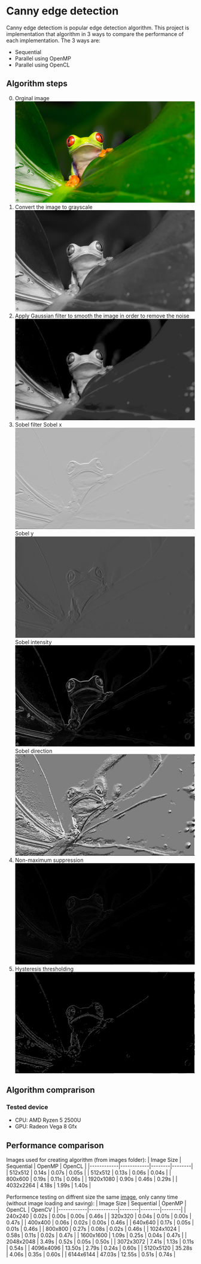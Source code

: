 # Canny edge detection
Canny edge detectiom is popular edge detection algorithm. This project is implementation that algorithm in 3 ways to compare the performance of each implementation. The 3 ways are:
* Sequential
* Parallel using OpenMP
* Parallel using OpenCL
## Algorithm steps
0. Orginal image
![Original image](images/1920x1080/1920x1080.png)
1. Convert the image to grayscale
![Grayscale image](images/1920x1080/1920x1080_gray.png)
2. Apply Gaussian filter to smooth the image in order to remove the noise
![Gaussian filter](images/1920x1080/1920x1080_gaussian.png)
3. Sobel filter
Sobel x
![Sobel filter](images/1920x1080/1920x1080_sobel_y.png)
Sobel y
![Sobel filter](images/1920x1080/1920x1080_sobel_x.png)
Sobel intensity
![Sobel intensity](images/1920x1080/1920x1080_gradient.png)
Sobel direction
![Sobel direction](images/1920x1080/1920x1080_direction.png)
4. Non-maximum suppression
![Non-maximum suppression](images/1920x1080/1920x1080_non_max.png)
5. Hysteresis thresholding
![Hysteresis thresholding](images/1920x1080/1920x1080_edge.png)
## Algorithm comprarison
### Tested device
* CPU: AMD Ryzen 5 2500U
* GPU: Radeon Vega 8 Gfx
## Performance comparison
Images used for creating algorithm (from images folder):
| Image Size | Sequential | OpenMP | OpenCL |
|------------|------------|--------|--------|
| 512x512    | 0.14s      | 0.07s  | 0.05s  |
| 512x512    | 0.13s      | 0.06s  | 0.04s  |
| 800x600    | 0.19s      | 0.11s  | 0.06s  |
| 1920x1080  | 0.90s      | 0.46s  | 0.29s  |
| 4032x2264  | 4.18s      | 1.99s  | 1.40s  |

Performence testing on diffrent size the same [image](https://www.flickr.com/photos/gsfc/6760135001/sizes/s/in/photostream/), only canny time (without image loading and saving):
| Image Size | Sequential | OpenMP | OpenCL | OpenCV |
|------------|------------|--------|--------|--------|
| 240x240    | 0.02s      | 0.00s  | 0.00s  | 0.46s  |
| 320x320    | 0.04s      | 0.01s  | 0.00s  | 0.47s  |
| 400x400    | 0.06s      | 0.02s  | 0.00s  | 0.46s  |
| 640x640    | 0.17s      | 0.05s  | 0.01s  | 0.46s  |
| 800x800    | 0.27s      | 0.08s  | 0.02s  | 0.46s  |
| 1024x1024  | 0.58s      | 0.11s  | 0.02s  | 0.47s  |
| 1600x1600  | 1.09s      | 0.25s  | 0.04s  | 0.47s  |
| 2048x2048  | 3.49s      | 0.52s  | 0.05s  | 0.50s  |
| 3072x3072  | 7.41s      | 1.13s  | 0.11s  | 0.54s  |
| 4096x4096  | 13.50s     | 2.79s  | 0.24s  | 0.60s  |
| 5120x5120  | 35.28s     | 4.06s  | 0.35s  | 0.60s  |
| 6144x6144  | 47.03s     | 12.55s | 0.51s  | 0.74s  |
